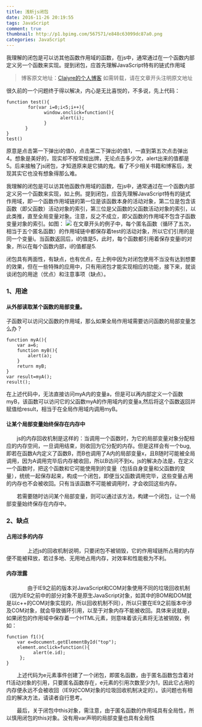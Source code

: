 ```yaml
---
title: 浅析js闭包
date: 2016-11-26 20:19:55
tags: JavaScript
comment: true
thumbnail: http://p1.bpimg.com/567571/e848c63099dc87a0.png
categories: JavaScript
---
```

我理解的闭包是可以访其他函数作用域的函数，在js中，通常通过在一个函数内部定义另一个函数来实现。提到闭包，应首先理解JavaScript特有的链式作用域
<!--more-->
>博客原文地址：[Claiyre的个人博客](https://claiyre.github.io/)
>如需转载，请在文章开头注明原文地址

很久前的一个问题终于得以解决，内心是无比喜悦的，不多说，先上代码：
```
function test(){
        for(var i=0;i<5;i++){
              window.onclick=function(){
                    alert(i);  
              }
       }         
} 
test()  
```
 原意是点击第一下弹出i的值0，点击第二下弹出i的值1，一直到第五次点击弹出4。想象是美好的，现实却不按常规出牌，无论点击多少次，alert出来的值都是5。后来接触了js闭包，才知道原来是它搞的鬼。看了不少相关书籍和博客后，发现其实它也没有想象得那么难。

我理解的闭包是可以访其他函数作用域的函数，在js中，通常通过在一个函数内部定义另一个函数来实现，如上例。提到闭包，应首先理解JavaScript特有的链式作用域，即一个函数作用域链的第一位是该函数本身的活动对象，第二位是包含该函数（即父函数）活动对象的索引，第三位是父函数的父函数活动对象的索引，以此类推，直至全局变量对象。注意，反之不成立，即父函数的作用域不包含子函数变量对象的索引。如图：
![](http://p1.bqimg.com/567571/47489d2a3992bfcf.png)
	在文章开头的例子中，每个匿名函数（循环了五次，相当于五个匿名函数）的作用域链中都保存着test的活动对象，所以它们引用的是同一个变量i。当函数返回后，i的值是5，此时，每个函数都引用着保存变量i的对象，所以在每个函数内部，i的值都是5.

闭包具有两面性，有缺点，也有优点，在上例中因为对闭包使用不当没有达到想要的效果，但在一些特殊的应用中，只有用闭包才能实现相应的功能，接下来，就谈谈闭包的用途（优点）和注意事项（缺点）。

### 1、用途

####  从外部读取某个函数的局部变量。

子函数可以访问父函数的作用域，那么如果全局作用域需要访问函数的局部变量怎么办？
```
function myA(){
    var a=6;
    function myB(){
        alert(a);
    }
    return myB;
}
var result=myA();
result();
```
在上述代码中，无法直接访问myA内的变量a，但是可以再内部定义一个函数myB，该函数可以访问它的父函数myA的作用域内的变量a,然后将这个函数返回并赋值给result，相当于在全局作用域内调用myB。

####  让某个局部变量始终保存在内存中

　　js的内存回收机制是这样的：当调用一个函数时，为它的局部变量对象分配相应的内存空间，一旦调用结束，则收回为它分配的内存。但是这样会有一个bug,即若在函数A内定义了函数B，而B也调用了A内的局部变量x，且B随时可能被全局调用，因为A调用完毕后内存被收回，所以B访问不到x。js的解决办法是，在定义一个函数时，把这个函数和它可能使用到的变量（包括自身变量和父函数的变量），统统一起保存起来，构成一个闭包，即便当父函数调用完毕，这些变量占用的内存也不会被收回。只有当该函数不可能被调用时，才会收回这些内存。

　　若需要随时访问某个局部变量，则可以通过该方法，构建一个闭包，让一个局部变量始终保存在内存中。

### 2、缺点

####  占用过多的内存

　　　　上述js的回收机制说明，只要闭包不被销毁，它的作用域链所占用的内存便不能被释放，若过多地、无用地占用内存，对效率和性能极为不利。
####  内存泄露

　　　　由于IE9之前的版本对JavaScript和COM对象使用不同的垃圾回收机制（因为IE9之前中的部分对象不是原生JavaScript对象，如其中的BOM和DOM就是以c++的COM对象实现的，所以回收机制不同），所以只要在IE9之前版本中涉及COM对象，就会导致循环引用，以至于对象内存不能被收回。具体来说就是，如果闭包的作用域中保存着一个HTML元素，则意味着该元素将无法被销毁，例如：
```
function f1(){
    var e=document.getElementById("top");
    element.onclick=function(){
          alert(e.id);
     };   
}

```
　　上述代码为e元素事件创建了一个闭包，即匿名函数，由于匿名函数包含着对f1活动对象的引用，只要匿名函数存在，e元素的引用次数至少为1，因此它占用的内存便永远不会被收回（IE9对COM对象的垃圾回收机制决定的）。该问题也有相应的解决方法，请读者自行思考。

　　最后，关于闭包中this对象，需注意，由于匿名函数的作用域具有全局性，所以慎用闭包的this对象。没有用var声明的局部变量也具有全局性


	  